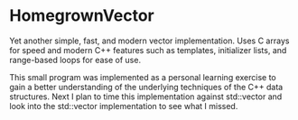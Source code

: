 # HomegrownVector
Yet another simple, fast, and modern vector implementation. 
Uses C arrays for speed and modern C++ features such as templates, initializer lists, and range-based loops for ease of use. 

This small program was implemented as a personal learning exercise to gain a better understanding of the underlying techniques of the C++ data structures. 
Next I plan to time this implementation against std::vector and look into the std::vector implementation to see what I missed.

